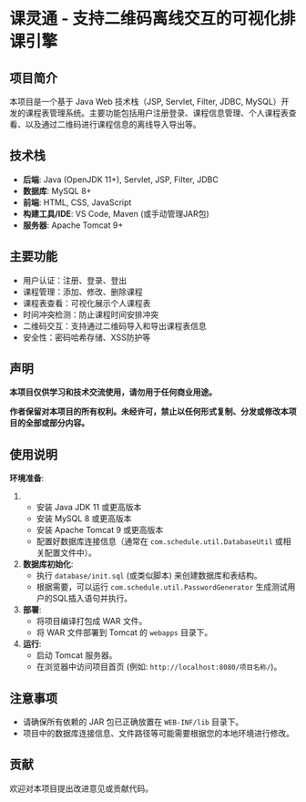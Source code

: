 # 课灵通 - 支持二维码离线交互的可视化排课引擎

## 项目简介

本项目是一个基于 Java Web 技术栈（JSP, Servlet, Filter, JDBC, MySQL）开发的课程表管理系统。主要功能包括用户注册登录、课程信息管理、个人课程表查看、以及通过二维码进行课程信息的离线导入导出等。

## 技术栈

* **后端**: Java (OpenJDK 11+), Servlet, JSP, Filter, JDBC
* **数据库**: MySQL 8+
* **前端**: HTML, CSS, JavaScript
* **构建工具/IDE**: VS Code, Maven (或手动管理JAR包)
* **服务器**: Apache Tomcat 9+

## 主要功能

* 用户认证：注册、登录、登出
* 课程管理：添加、修改、删除课程
* 课程表查看：可视化展示个人课程表
* 时间冲突检测：防止课程时间安排冲突
* 二维码交互：支持通过二维码导入和导出课程表信息
* 安全性：密码哈希存储、XSS防护等

## 声明

**本项目仅供学习和技术交流使用，请勿用于任何商业用途。**

**作者保留对本项目的所有权利。未经许可，禁止以任何形式复制、分发或修改本项目的全部或部分内容。**

## 使用说明

**环境准备**:

1. * 安装 Java JDK 11 或更高版本
   * 安装 MySQL 8 或更高版本
   * 安装 Apache Tomcat 9 或更高版本
   * 配置好数据库连接信息（通常在 `com.schedule.util.DatabaseUtil` 或相关配置文件中）。
2. **数据库初始化**:
   * 执行 `database/init.sql` (或类似脚本) 来创建数据库和表结构。
   * 根据需要，可以运行 `com.schedule.util.PasswordGenerator` 生成测试用户的SQL插入语句并执行。
3. **部署**:
   * 将项目编译打包成 WAR 文件。
   * 将 WAR 文件部署到 Tomcat 的 `webapps` 目录下。
4. **运行**:
   * 启动 Tomcat 服务器。
   * 在浏览器中访问项目首页 (例如: `http://localhost:8080/项目名称/`)。

## 注意事项

* 请确保所有依赖的 JAR 包已正确放置在 `WEB-INF/lib` 目录下。
* 项目中的数据库连接信息、文件路径等可能需要根据您的本地环境进行修改。

## 贡献

欢迎对本项目提出改进意见或贡献代码。
